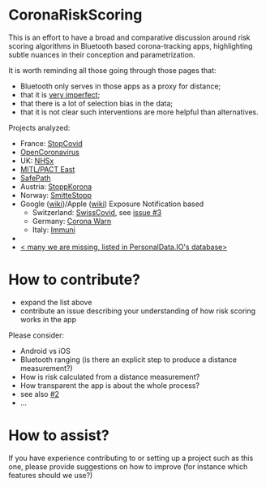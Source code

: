 # CoronaRiskScoring

This is an effort to have a broad and comparative discussion around risk scoring algorithms in Bluetooth based corona-tracking apps, highlighting subtle nuances in their conception and parametrization. 

It is worth reminding all those going through those pages that:
* Bluetooth only serves in those apps as a proxy for distance;
* that it is [very imperfect](https://medium.com/personaldata-io/inferring-distance-from-bluetooth-signal-strength-a-deep-dive-fe7badc2bb6d);
* that there is a lot of selection bias in the data;
* that it is not clear such interventions are more helpful than alternatives.

Projects analyzed:
- France: [StopCovid](https://gitlab.inria.fr/stopcovid19)
- [OpenCoronavirus](https://github.com/open-coronavirus)
- UK: [NHSx](https://github.com/nhsx/)
- [MITL/PACT East](https://github.com/mitll/)
- [SafePath](https://github.com/Path-Check)
- Austria: [StoppKorona](https://github.com/austrianredcross)
- Norway: [SmitteStopp](https://www.simula.no/news/digital-contact-tracing-qa)
- Google ([wiki](https://github.com/PersonalDataIO/CoronaRiskScoring/wiki/Google-Exposure-Notification-framework-configuration))/Apple ([wiki](https://github.com/PersonalDataIO/CoronaRiskScoring/wiki/Apple-Exposure-Notification-framework-configuration)) Exposure Notification based
  - Switzerland: [SwissCovid](https://github.com/DP-3T/), see [issue #3](https://github.com/PersonalDataIO/CoronaRiskScoring/issues/3)
  - Germany: [Corona Warn](https://github.com/corona-warn-app)
  - Italy: [Immuni](https://github.com/immuni-app)
- 
- [< many we are missing, listed in PersonalData.IO's database>](https://query.personaldata.io/embed.html#PREFIX%20pdio%3A%20%3Chttps%3A%2F%2Fwiki.personaldata.io%2Fentity%2F%3E%0APREFIX%20pdiot%3A%20%3Chttps%3A%2F%2Fwiki.personaldata.io%2Fprop%2Fdirect%2F%3E%0APREFIX%20pdiop%3A%20%3Chttps%3A%2F%2Fwiki.personaldata.io%2Fprop%2F%3E%0APREFIX%20pdiops%3A%20%3Chttps%3A%2F%2Fwiki.personaldata.io%2Fprop%2Fstatement%2F%3E%0APREFIX%20pdiopq%3A%20%3Chttps%3A%2F%2Fwiki.personaldata.io%2Fprop%2Fqualifier%2F%3E%0A%0ASELECT%20%3Fitem%20%3FitemLabel%20%3Fandroid_store_id%20WHERE%20%7B%0A%20%20%3Fitem%20pdiot%3AP3%20pdio%3AQ4513.%0A%20%20SERVICE%20wikibase%3Alabel%20%7B%0A%20%20%20%20bd%3AserviceParam%20wikibase%3Alanguage%20%22en%22%20.%20%0A%20%20%7D%0A%20%20OPTIONAL%20%7B%3Fitem%20pdiot%3AP41%20%3Fandroid_store_id%7D%0A%20%20%0A%7D%0ALIMIT%20100)


# How to contribute?

* expand the list above
* contribute an issue describing your understanding of how risk scoring works in the app

Please consider:
* Android vs iOS
* Bluetooth ranging (is there an explicit step to produce a distance measurement?)
* How is risk calculated from a distance measurement?
* How transparent the app is about the whole process?
* see also [#2](https://github.com/PersonalDataIO/CoronaRiskScoring/issues/2)
* ...

# How to assist?
If you have experience contributing to or setting up a project such as this one, please provide suggestions on how to improve (for instance which features should we use?)
